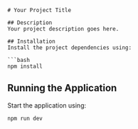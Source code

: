 ```markdown:///Users/ballzz/Documents/mironix/mironix v3.2-2/README.md
# Your Project Title

## Description
Your project description goes here.

## Installation
Install the project dependencies using:

```bash
npm install
```

## Running the Application
Start the application using:

```bash
npm run dev
```
